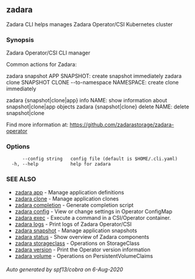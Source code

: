 ## zadara

Zadara CLI helps manages Zadara Operator/CSI Kubernetes cluster

### Synopsis

Zadara Operator/CSI CLI manager

Common actions for Zadara:

zadara snapshot APP SNAPSHOT:                          create snapshot immediately
zadara clone SNAPSHOT CLONE --to-namespace NAMESPACE:  create clone immediately

zadara {snapshot|clone|app} info NAME:                 show information about snapshot|clone|app objects
zadara {snapshot|clone} delete NAME:                   delete snapshot|clone

Find more information at: https://github.com/zadarastorage/zadara-operator


### Options

```
      --config string   config file (default is $HOME/.cli.yaml)
  -h, --help            help for zadara
```

### SEE ALSO

* [zadara app](zadara_app.md)	 - Manage application definitions
* [zadara clone](zadara_clone.md)	 - Manage application clones
* [zadara completion](zadara_completion.md)	 - Generate completion script
* [zadara config](zadara_config.md)	 - View or change settings in Operator ConfigMap
* [zadara exec](zadara_exec.md)	 - Execute a command in a CSI/Operator container.
* [zadara logs](zadara_logs.md)	 - Print logs of Zadara Operator/CSI
* [zadara snapshot](zadara_snapshot.md)	 - Manage application snapshots
* [zadara status](zadara_status.md)	 - Show overview of Zadara components
* [zadara storageclass](zadara_storageclass.md)	 - Operations on StorageClass
* [zadara version](zadara_version.md)	 - Print the Operator version information
* [zadara volume](zadara_volume.md)	 - Operations on PersistentVolumeClaims

###### Auto generated by spf13/cobra on 6-Aug-2020
